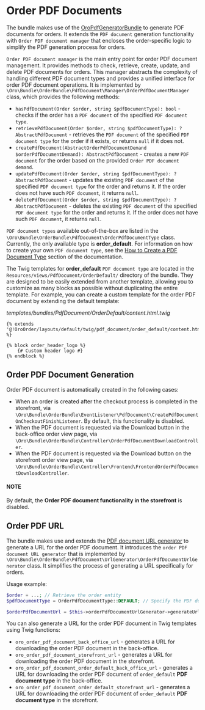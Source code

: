 <a id="bundle-docs-commerce-order-pdf-documents"></a>

# Order PDF Documents

The bundle makes use of the [OroPdfGeneratorBundle](../../platform/PdfGeneratorBundle/index.md#bundle-docs-platform-pdf-generator-bundle) to generate PDF documents for orders. It extends the `PDF document` generation functionality with `Order PDF document manager` that encloses the order-specific logic to simplify the PDF generation process for orders.

`Order PDF document manager` is the main entry point for order PDF document management. It provides methods to check, retrieve, create, update, and delete PDF documents for orders. This manager abstracts the complexity of handling different PDF document types and provides a unified interface for order PDF document operations. It is implemented by `\Oro\Bundle\OrderBundle\PdfDocument\Manager\OrderPdfDocumentManager` class, which provides the following methods:

* `hasPdfDocument(Order $order, string $pdfDocumentType): bool` - checks if the order has a `PDF document` of the specified `PDF document type`.
* `retrievePdfDocument(Order $order, string $pdfDocumentType): ?AbstractPdfDocument` - retrieves the `PDF document` of the specified `PDF document type` for the order if it exists, or returns `null` if it does not.
* `createPdfDocument(AbstractOrderPdfDocumentDemand $orderPdfDocumentDemand): AbstractPdfDocument` - creates a new `PDF document` for the order based on the provided `Order PDF document demand`.
* `updatePdfDocument(Order $order, string $pdfDocumentType): ?AbstractPdfDocument` - updates the existing `PDF document` of the specified `PDF document type` for the order and returns it. If the order does not have such `PDF document`, it returns `null`.
* `deletePdfDocument(Order $order, string $pdfDocumentType): ?AbstractPdfDocument` - deletes the existing `PDF document` of the specified `PDF document type` for the order and returns it. If the order does not have such `PDF document`, it returns `null`.

`PDF document types` available out-of-the-box are listed in the `\Oro\Bundle\OrderBundle\PdfDocument\OrderPdfDocumentType` class. Currently, the only available type is **order_default**. For information on how to create your own `PDF document type`, see the [How to Create a PDF Document Type](../../platform/PdfGeneratorBundle/create-pdf-document-type.md#bundle-docs-platform-pdf-generator-bundle-create-pdf-document-type) section of the documentation.

The Twig templates for **order_default** `PDF document type` are located in the `Resources/views/PdfDocument/OrderDefault/` directory of the bundle. They are designed to be easily extended from another template, allowing you to customize as many blocks as possible without duplicating the entire template. For example, you can create a custom template for the order PDF document by extending the default template:

*templates/bundles/PdfDocument/OrderDefault/content.html.twig*
```twig
{% extends '@!OroOrder/layouts/default/twig/pdf_document/order_default/content.html.twig' %}

{% block order_header_logo %}
    {# Custom header logo #}
{% endblock %}
```

## Order PDF Document Generation

Order PDF document is automatically created in the following cases:

- When an order is created after the checkout process is completed in the storefront, via `\Oro\Bundle\OrderBundle\EventListener\PdfDocument\CreatePdfDocumentOnCheckoutFinishListener`. By default, this functionality is disabled.
- When the PDF document is requested via the Download button in the back-office order view page, via `\Oro\Bundle\OrderBundle\Controller\OrderPdfDocumentDownloadController`.
- When the PDF document is requested via the Download button on the storefront order view page, via `\Oro\Bundle\OrderBundle\Controller\Frontend\FrontendOrderPdfDocumentDownloadController`.

#### NOTE
By default, the **Order PDF document functionality in the storefront** is disabled.

## Order PDF URL

The bundle makes use and extends the [PDF document URL generator](../../platform/PdfGeneratorBundle/download-pdf-document.md#bundle-docs-platform-pdf-generator-bundle-download-pdf-document) to generate a URL for the order PDF document. It introduces the `order PDF document URL generator` that is implemented by `\Oro\Bundle\OrderBundle\PdfDocument\UrlGenerator\OrderPdfDocumentUrlGenerator` class. It simplifies the process of generating a URL specifically for orders.

Usage example:

```php
$order = ...; // Retrieve the order entity
$pdfDocumentType = OrderPdfDocumentType::DEFAULT; // Specify the PDF document type

$orderPdfDocumentUrl = $this->orderPdfDocumentUrlGenerator->generateUrl($order, $pdfDocumentType);
```

You can also generate a URL for the order PDF document in Twig templates using Twig functions:

- `oro_order_pdf_document_back_office_url` - generates a URL for downloading the order PDF document in the back-office.
- `oro_order_pdf_document_storefront_url` - generates a URL for downloading the order PDF document in the storefront.
- `oro_order_pdf_document_order_default_back_office_url` - generates a URL for downloading the order PDF document of `order_default` **PDF document type** in the back-office.
- `oro_order_pdf_document_order_default_storefront_url` - generates a URL for downloading the order PDF document of `order_default` **PDF document type** in the storefront.

